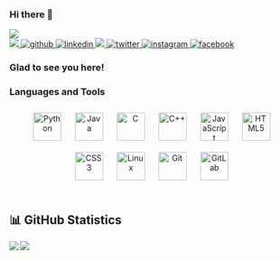 ### Hi there 👋

<img src="https://komarev.com/ghpvc/?username=PriyanshuG712">
<br>
<a href="mailto:priyanshug712@gmail.com" target="_blank">
<img src="https://img.shields.io/badge/Gmail-D14836?style=for-the-badge&logo=gmail&logoColor=white" />
</a>
<a href="https://github.com/PriyanshuG712" target="_blank">
<img src=https://img.shields.io/badge/github-%2324292e.svg?&style=for-the-badge&logo=github&logoColor=white alt=github style=“margin-bottom: 5px;” />
</a>
<a href="https://www.linkedin.com/in/priyanshug712/" target="_blank">
<img src=https://img.shields.io/badge/linkedin-%231E77B5.svg?&style=for-the-badge&logo=linkedin&logoColor=white alt=linkedin style=“margin-bottom: 5px;” />
</a>
<a href="https://t.me/PriyanshuG712" target="_blank">
<img src="https://img.shields.io/badge/Telegram-2CA5E0.svg?style=for-the-badge&logo=telegram&logoColor=white" />
</a>
<a href="https://twitter.com/Eugyne712" target="_blank">
<img src=https://img.shields.io/badge/twitter-%2300acee.svg?&style=for-the-badge&logo=twitter&logoColor=white alt=twitter style=“margin-bottom: 5px;” />
</a>
<a href="https://www.instagram.com/prigzvlr/" target="_blank">
<img src=https://img.shields.io/badge/instagram-%23000000.svg?&style=for-the-badge&logo=instagram&logoColor=white alt=instagram style=“margin-bottom: 5px;” />
</a>
<a href="https://www.facebook.com/PriyanshuG712" target="_blank">
<img src=https://img.shields.io/badge/facebook-%232E87FB.svg?&style=for-the-badge&logo=facebook&logoColor=white alt=facebook style=“margin-bottom: 5px;” />
</a>
<br/>

### Glad to see you here!

<!--<p><samp>
  I'm Ayush Dubey, a passionate Developer living in India. Currently pursuing B.Tech in Computer Science.
  <br/><br/>
  I was previously working at <a href="https://rooftopapp.com/">Rooftop</a> as Founding Engineer. I maintain few Android Custom ROM at <a href="https://forum.xda-developers.com/m/ayushd70.5889244/">XDA Developers</a>.
  <br/><br/>
  You can contact me on any of the platforms above. I typically respond fastest to <a href="https://t.me/Ayushd70"> Telegram </a> messages.
</samp></p>
-->
### Languages and Tools

<div align="center">  
<img style="margin: 10px" src="https://cdn.jsdelivr.net/gh/devicons/devicon/icons/python/python-original.svg" alt="Python" height="50" />
<!-- <img style="margin: 10px" src="https://cdn.jsdelivr.net/gh/devicons/devicon/icons/android/android-original.svg" alt="Android" height="50" />   -->
<img style="margin: 10px" src="https://cdn.jsdelivr.net/gh/devicons/devicon/icons/java/java-original.svg" alt="Java" height="50" />
<!-- <img style="margin: 10px" src="https://cdn.jsdelivr.net/gh/devicons/devicon/icons/kotlin/kotlin-original.svg" alt="Kotlin" height="50" /> -->
<!-- <img style="margin: 10px" src="https://cdn.jsdelivr.net/gh/devicons/devicon/icons/flutter/flutter-original.svg" alt="Flutter" height="50" /> -->
<!-- <img style="margin: 10px" src="https://cdn.jsdelivr.net/gh/devicons/devicon/icons/dart/dart-original.svg" alt="Dart" height="50" />   -->
<!-- <img style="margin: 10px" src="https://cdn.jsdelivr.net/gh/devicons/devicon/icons/go/go-original.svg" alt="Go" height="50" /> -->
<img style="margin: 10px" src="https://cdn.jsdelivr.net/gh/devicons/devicon/icons/c/c-original.svg" alt="C" height="50" />
<img style="margin: 10px" src="https://cdn.jsdelivr.net/gh/devicons/devicon/icons/cplusplus/cplusplus-original.svg" alt="C++" height="50" />  
<img style="margin: 10px" src="https://cdn.jsdelivr.net/gh/devicons/devicon/icons/javascript/javascript-original.svg" alt="JavaScript" height="50" />  
<!-- <img style="margin: 10px" src="https://cdn.jsdelivr.net/gh/devicons/devicon/icons/typescript/typescript-original.svg" alt="TypeScript" height="50" /> -->
<!-- <img style="margin: 10px" src="https://cdn.jsdelivr.net/gh/devicons/devicon/icons/nextjs/nextjs-original.svg" alt="Next js" height="50" />   -->
<!-- <img style="margin: 10px" src="https://cdn.jsdelivr.net/gh/devicons/devicon/icons/nodejs/nodejs-original.svg" alt="Node.js" height="50" />   -->
<!-- <img style="margin: 10px" src="https://cdn.jsdelivr.net/gh/devicons/devicon/icons/react/react-original.svg" alt="React" height="50" />  -->
<img style="margin: 10px" src="https://cdn.jsdelivr.net/gh/devicons/devicon/icons/html5/html5-original.svg" alt="HTML5" height="50" /> 
<img style="margin: 10px" src="https://cdn.jsdelivr.net/gh/devicons/devicon/icons/css3/css3-original.svg" alt="CSS3" height="50" />
<!-- <img style="margin: 10px" src="https://cdn.jsdelivr.net/gh/devicons/devicon/icons/tailwindcss/tailwindcss-original-wordmark.svg" alt="TailwindCSS" height="50" /> -->
<!-- <img style="margin: 10px" src="https://cdn.jsdelivr.net/gh/devicons/devicon/icons/mysql/mysql-original.svg" alt="MySQL" height="50" />  -->
<!-- <img style="margin: 10px" src="https://cdn.jsdelivr.net/gh/devicons/devicon/icons/mongodb/mongodb-original.svg" alt="MongoDB" height="50" /> -->
<!-- <img style="margin: 10px" src="https://cdn.jsdelivr.net/gh/devicons/devicon/icons/django/django-plain.svg" alt="Django" height="50" /> -->
<!-- <img style="margin: 10px" src="https://cdn.jsdelivr.net/gh/devicons/devicon/icons/firebase/firebase-plain.svg" alt="Firebase" height="50" />   -->
<img style="margin: 10px" src="https://cdn.jsdelivr.net/gh/devicons/devicon/icons/linux/linux-original.svg" alt="Linux" height="50" />
<!-- <img style="margin: 10px" src="https://cdn.jsdelivr.net/gh/devicons/devicon/icons/bash/bash-original.svg" alt="Bash" height="50" /> -->
<img style="margin: 10px" src="https://cdn.jsdelivr.net/gh/devicons/devicon/icons/git/git-original.svg" alt="Git" height="50" />
<img style="margin: 10px" src="https://cdn.jsdelivr.net/gh/devicons/devicon/icons/gitlab/gitlab-original.svg" alt="GitLab" height="50" />  
<!-- <img style="margin: 10px" src="https://cdn.jsdelivr.net/gh/devicons/devicon/icons/amazonwebservices/amazonwebservices-original.svg" alt="AWS" height="50" /> -->
<!-- <img style="margin: 10px" src="https://cdn.jsdelivr.net/gh/devicons/devicon/icons/googlecloud/googlecloud-original.svg" alt="GCP" height="50" />   -->
<!-- <img style="margin: 10px" src="https://cdn.jsdelivr.net/gh/devicons/devicon/icons/azure/azure-original.svg" alt="Azure" height="50" /> -->
<!-- <img style="margin: 10px" src="https://cdn.jsdelivr.net/gh/devicons/devicon/icons/docker/docker-original.svg" alt="Docker" height="50" />   -->
<!-- <img style="margin: 10px" src="https://cdn.jsdelivr.net/gh/devicons/devicon/icons/jenkins/jenkins-line.svg" alt="Jenkins" height="50" />   -->
</div>
<br/>
<h2 align ="left">
 <b> 📊 GitHub Statistics </b><br>
</h2>
<p><img align="left" src="https://github-readme-stats.vercel.app/api/top-langs?username=priyanshug712&show_icons=true&locale=en&layout=compact"/></p>
<p><img align="center" src="https://github-readme-stats.vercel.app/api?username=priyanshug712&show_icons=true&locale=en"/></p>

<!--
**PriyanshuG712/PriyanshuG712** is a ✨ _special_ ✨ repository because its `README.md` (this file) appears on your GitHub profile.

Here are some ideas to get you started:

- 🔭 I’m currently working on ...
- 🌱 I’m currently learning ...
- 👯 I’m looking to collaborate on ...
- 🤔 I’m looking for help with ...
- 💬 Ask me about ...
- 📫 How to reach me: ...
- 😄 Pronouns: ...
- ⚡ Fun fact: ...
-->
